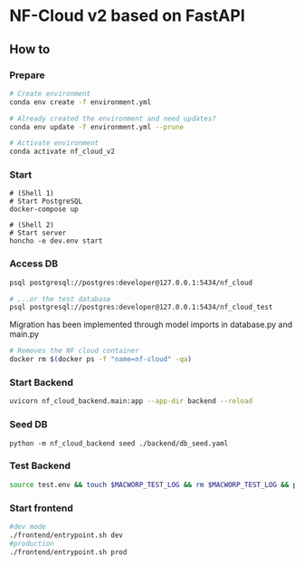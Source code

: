# NF-Cloud v2 based on FastAPI

## How to

### Prepare

```sh
# Create environment
conda env create -f environment.yml

# Already created the environment and need updates?
conda env update -f environment.yml --prune

# Activate environment
conda activate nf_cloud_v2
```

### Start

```
# (Shell 1)
# Start PostgreSQL
docker-compose up

# (Shell 2)
# Start server
honcho -e dev.env start
```

### Access DB

```sh
psql postgresql://postgres:developer@127.0.0.1:5434/nf_cloud

# ...or the test database
psql postgresql://postgres:developer@127.0.0.1:5434/nf_cloud_test
```

Migration has been implemented through model imports in database.py and main.py

```sh
# Removes the NF cloud container
docker rm $(docker ps -f "name=nf-cloud" -qa)
```

### Start Backend

```sh
uvicorn nf_cloud_backend.main:app --app-dir backend --reload
```

### Seed DB

```
python -m nf_cloud_backend seed ./backend/db_seed.yaml
```

### Test Backend

```sh
source test.env && touch $MACWORP_TEST_LOG && rm $MACWORP_TEST_LOG && python -m unittest discover nf_cloud_backend
```

### Start frontend 
```sh
#dev mode
./frontend/entrypoint.sh dev
#production
./frontend/entrypoint.sh prod
```